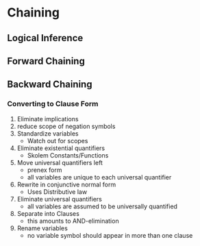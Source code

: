 # Chaining

## Logical Inference
## Forward Chaining
## Backward Chaining

### Converting to Clause Form
1. Eliminate implications
2. reduce scope of negation symbols
3. Standardize variables
    * Watch out for scopes
4. Eliminate existential quantifiers
    * Skolem Constants/Functions
5. Move universal quantifiers left
    * prenex form
    * all variables are unique to each universal quantifier
6. Rewrite in conjunctive normal form
    * Uses Distributive law
7. Eliminate universal quantifiers
    * all variables are assumed to be universally quantified
8. Separate into Clauses
    * this amounts to AND-elimination
9. Rename variables
    * no variable symbol should appear in more than one clause


